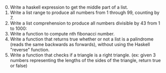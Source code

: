 0. Write a haskell expression to get the middle part of a list.
1. Write a list range to produce all numbers from 1 through 99, counting by 7.
2. Write a list comprehension to produce all numbers divisible by 43 from 1 to 1000:
3. Write a function to compute nth fibonacci number.
4. Write a function that returns true whether or not a list is a palindrome (reads the same backwards as forwards), without using the Haskell "reverse" function.
5. Write a function that checks if a triangle is a right triangle. (ex: given 3 numbers representing the lengths of the sides of the triangle, return true or false)